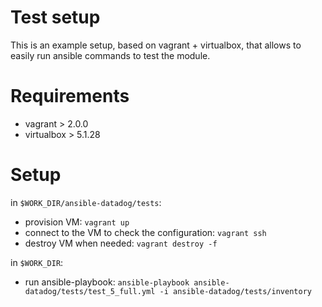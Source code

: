 # Test setup

This is an example setup, based on vagrant + virtualbox, that allows to easily run ansible commands to test the module.

# Requirements

- vagrant > 2.0.0
- virtualbox > 5.1.28

# Setup

in `$WORK_DIR/ansible-datadog/tests`:

- provision VM: `vagrant up`
- connect to the VM to check the configuration: `vagrant ssh`
- destroy VM when needed: `vagrant destroy -f`

in `$WORK_DIR`:

- run ansible-playbook: `ansible-playbook ansible-datadog/tests/test_5_full.yml -i ansible-datadog/tests/inventory`
